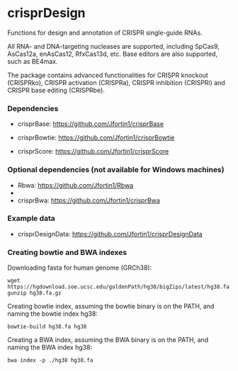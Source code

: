 # crisprDesign

Functions for design and annotation of CRISPR single-guide RNAs.


All RNA- and DNA-targeting nucleases are supported, including SpCas9, 
AsCas12a, enAsCas12, RfxCas13d, etc. Base editors are also supported,
such as BE4max. 

The package contains advanced functionalities for CRISPR knockout (CRISPRko),
CRISPR activation (CRISPRa), CRISPR inhibition (CRISPRi) and
CRISPR base editing (CRISPRbe). 

### Dependencies 


- crisprBase: https://github.com/Jfortin1/crisprBase

- crisprBowtie: https://github.com/Jfortin1/crisprBowtie

- crisprScore: https://github.com/Jfortin1/crisprScore


### Optional dependencies (not available for Windows machines)

- Rbwa: https://github.com/Jfortin1/Rbwa
- 
- crisprBwa: https://github.com/Jfortin1/crisprBwa


### Example data

- crisprDesignData: https://github.com/Jfortin1/crisprDesignData

### Creating bowtie and BWA indexes

Downloading fasta for human genome (GRCh38):

```{bash}
wget https://hgdownload.soe.ucsc.edu/goldenPath/hg38/bigZips/latest/hg38.fa.gz
gunzip hg38.fa.gz
```

Creating bowtie index, assuming the bowtie binary is on the PATH, 
and naming the bowtie index hg38:

```{bash}
bowtie-build hg38.fa hg38
```

Creating a BWA index, assuming the BWA binary is on the PATH, 
and naming the BWA index hg38:

```{}
bwa index -p ./hg38 hg38.fa
```




